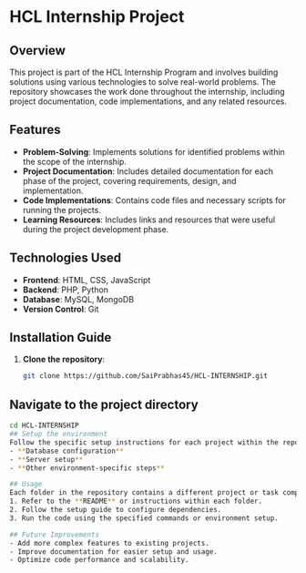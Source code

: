 # HCL Internship Project

## Overview
This project is part of the HCL Internship Program and involves building solutions using various technologies to solve real-world problems. The repository showcases the work done throughout the internship, including project documentation, code implementations, and any related resources.

## Features
- **Problem-Solving**: Implements solutions for identified problems within the scope of the internship.
- **Project Documentation**: Includes detailed documentation for each phase of the project, covering requirements, design, and implementation.
- **Code Implementations**: Contains code files and necessary scripts for running the projects.
- **Learning Resources**: Includes links and resources that were useful during the project development phase.

## Technologies Used
- **Frontend**: HTML, CSS, JavaScript
- **Backend**: PHP, Python
- **Database**: MySQL, MongoDB
- **Version Control**: Git

## Installation Guide
1. **Clone the repository**:
   ```bash
   git clone https://github.com/SaiPrabhas45/HCL-INTERNSHIP.git
## Navigate to the project directory

```bash
cd HCL-INTERNSHIP
## Setup the environment
Follow the specific setup instructions for each project within the repository. Some projects may require:
- **Database configuration**
- **Server setup**
- **Other environment-specific steps**

## Usage
Each folder in the repository contains a different project or task completed during the internship. To run the project:
1. Refer to the **README** or instructions within each folder.
2. Follow the setup guide to configure dependencies.
3. Run the code using the specified commands or environment setup.

## Future Improvements
- Add more complex features to existing projects.
- Improve documentation for easier setup and usage.
- Optimize code performance and scalability.
